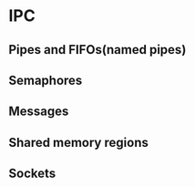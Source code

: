 # IPC

## Pipes and FIFOs(named pipes)

## Semaphores

## Messages

## Shared memory regions

## Sockets



